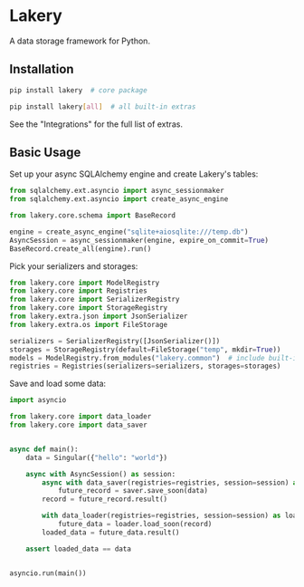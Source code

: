 # Lakery

A data storage framework for Python.

## Installation

```bash
pip install lakery  # core package
```

```bash
pip install lakery[all]  # all built-in extras
```

See the "Integrations" for the full list of extras.

## Basic Usage

Set up your async SQLAlchemy engine and create Lakery's tables:

```python
from sqlalchemy.ext.asyncio import async_sessionmaker
from sqlalchemy.ext.asyncio import create_async_engine

from lakery.core.schema import BaseRecord

engine = create_async_engine("sqlite+aiosqlite:///temp.db")
AsyncSession = async_sessionmaker(engine, expire_on_commit=True)
BaseRecord.create_all(engine).run()
```

Pick your serializers and storages:

```python
from lakery.core import ModelRegistry
from lakery.core import Registries
from lakery.core import SerializerRegistry
from lakery.core import StorageRegistry
from lakery.extra.json import JsonSerializer
from lakery.extra.os import FileStorage

serializers = SerializerRegistry([JsonSerializer()])
storages = StorageRegistry(default=FileStorage("temp", mkdir=True))
models = ModelRegistry.from_modules("lakery.common")  # include built-in models
registries = Registries(serializers=serializers, storages=storages)
```

Save and load some data:

```python
import asyncio

from lakery.core import data_loader
from lakery.core import data_saver


async def main():
    data = Singular({"hello": "world"})

    async with AsyncSession() as session:
        async with data_saver(registries=registries, session=session) as saver:
            future_record = saver.save_soon(data)
        record = future_record.result()

        with data_loader(registries=registries, session=session) as loader:
            future_data = loader.load_soon(record)
        loaded_data = future_data.result()

    assert loaded_data == data


asyncio.run(main())
```
